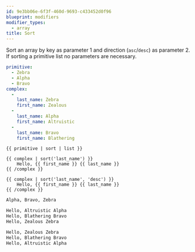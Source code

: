 ```yaml
---
id: 9e3bb06e-6f3f-460d-9693-c433452d0f96
blueprint: modifiers
modifier_types:
  - array
title: Sort
---
```

Sort an array by key as parameter 1 and direction (`asc`/`desc`) as parameter 2. If sorting a primitive list no parameters are necessary.

```yaml
primitive:
  - Zebra
  - Alpha
  - Bravo
complex:
  -
    last_name: Zebra
    first_name: Zealous
  -
    last_name: Alpha
    first_name: Altruistic
  -
    last_name: Bravo
    first_name: Blathering
```

```
{{ primitive | sort | list }}

{{ complex | sort('last_name') }}
    Hello, {{ first_name }} {{ last_name }}
{{ /complex }}

{{ complex | sort('last_name', 'desc') }}
    Hello, {{ first_name }} {{ last_name }}
{{ /complex }}
```

```html
Alpha, Bravo, Zebra

Hello, Altruistic Alpha
Hello, Blathering Bravo
Hello, Zealous Zebra

Hello, Zealous Zebra
Hello, Blathering Bravo
Hello, Altruistic Alpha
```
